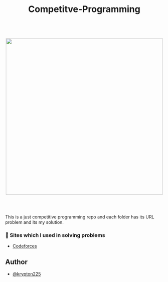 # <p align="center">Competitve-Programming</p>

<br><br>

<div style="margin: 12px auto; text-align: center" align="center">
    <img src="https://user-images.githubusercontent.com/73050798/163719833-369ba881-4c77-403b-92b9-ac4bd0736bcb.png" width="500px">
</div>

<br><br>

This is a just competitive programming repo and each folder has its URL problem and its my solution.

### 🔗 Sites which I used in solving problems

- [Codeforces](https://codeforces.com/)


## Author
- [@krypton225](https://www.github.com/krypton225)
